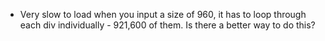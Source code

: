 - Very slow to load when you input a size of 960, it has to loop through each div individually - 921,600 of them. Is there a better way to do this?

